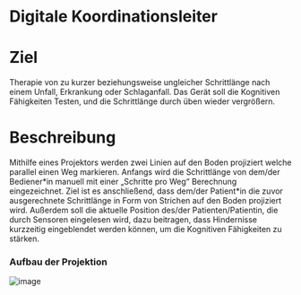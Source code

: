 # Digitale Koordinationsleiter

<h1>Ziel</h1>
<p>Therapie von zu kurzer beziehungsweise ungleicher Schrittlänge nach einem Unfall, Erkrankung oder Schlaganfall. Das Gerät soll die Kognitiven Fähigkeiten Testen, und die Schrittlänge durch üben wieder vergrößern.</p>

<h1>Beschreibung</h1>
<p>Mithilfe eines Projektors werden zwei Linien auf den Boden projiziert welche parallel einen Weg markieren. Anfangs wird die Schrittlänge von dem/der Bediener*in manuell mit einer „Schritte pro Weg“ Berechnung eingezeichnet. Ziel ist es anschließend, dass dem/der Patient*in die zuvor ausgerechnete Schrittlänge in Form von Strichen auf den Boden projiziert wird. Außerdem soll die aktuelle Position des/der Patienten/Patientin, die durch Sensoren eingelesen wird, dazu beitragen, dass Hindernisse kurzzeitig eingeblendet werden können, um die Kognitiven Fähigkeiten zu stärken.</p>

<h3>Aufbau der Projektion</h3>

![image](https://user-images.githubusercontent.com/78489341/113876893-77865100-97b8-11eb-962c-4f330d303f24.png)
